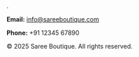 .    <p><strong>Email:</strong> info@sareeboutique.com</p>
    <p><strong>Phone:</strong> +91 12345 67890</p>
  </section>

  <!-- Footer -->
  <footer>
    <p>&copy; 2025 Saree Boutique. All rights reserved.</p>
  </footer>

  <!-- Optional JavaScript -->
  <script>
    // You can add further interactivity here, like a shopping cart system or animations.
    // This is a placeholder function for the "Add to Cart" button.
    function addToCart(message) {
      alert(message);
    }
  </script>
</body>
</html>

